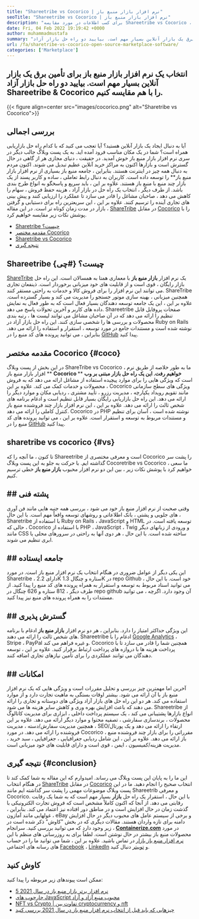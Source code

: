 ```yaml
---
title: "Shareetribe vs Cocorico | نرم افزار بازار منبع باز" 
seoTitle: "Shareetribe vs Cocorico | نرم افزار بازار منبع باز" 
description: "برای کسب اطلاعات در مورد مقایسه Shareetribe vs Cocorico ، این مقاله را طی کنید. یک راه حل بازار منبع باز برای تغذیه فروش و بازار نصب کنید." 
date: Fri, 04 Feb 2022 19:19:42 +0000
author: muhammadmustafa
summary: "انتخاب یک نرم افزار بازار منبع باز برای تأمین برق یک بازار آنلاین بسیار مهم است. بیایید دو راه حل بازار آزاد Shareetribe & amp را مقایسه کنیم. کوکوریکو" 
url: /fa/sharetribe-vs-cocorico-open-source-marketplace-software/
categories: ['Marketplace']
---
```


## انتخاب یک نرم افزار بازار منبع باز برای تأمین برق یک بازار آنلاین بسیار مهم است. بیایید دو راه حل بازار آزاد Shareetribe & Cocorico را با هم مقایسه کنیم.

{{< figure align=center src="images/cocorico.png" alt="Sharetribe vs Cocorico">}}


## بررسی اجمالی
آیا به دنبال ایجاد یک بازار آنلاین هستید؟ آیا تعجب می کنید که با کدام راه حل بازاریابی همراه است؟ شما در یک مکان مناسب فرود آمده اید. به یک پست وبلاگ جالب دیگر در سری نرم افزار بازار منبع باز خوش آمدید. در حقیقت ، دنیای مجازی هر از گاهی در حال گسترش است و بازارها اکنون به مراکز خرید آنلاین عظیم تبدیل می شوند. اکنون مردم به دنبال همه چیز در اینترنت هستند. بنابراین ، جامعه منبع باز بسیاری از نرم افزار بازار منبع باز** را توسعه داده است.
کاربران به دنبال رابط تعاملی ، ساده و کاربر پسند از یک بازار چند منبع با منبع باز هستند. علاوه بر این ، باید سریع و پاسخگو به انواع طرح بندی باشد. از طرف دیگر ، انتخاب یک راه حل در بازار آزاد ، هزینه حفظ فروش ، سهام را کاهش می دهد ، صاحبان مشاغل را قادر می سازد تا عملکرد را ارزیابی کنند و پیش بینی های تجاری آینده را ترسیم کنند. علاوه بر این ، این سریعترین راه برای دستیابی و گرفتن بازار در مدت زمان کوتاه تر است. در این مقاله ، [ShareTribe][1] در مقابل [Cocorico][2] را با پوشش نکات زیر مقایسه خواهیم کرد.
  * [Sharetribe چیست؟][3]
  * [مقدمه مختصر Cocorico][4]
  * [Sharetribe vs Cocorico][5]
  * [نتیجه گیری][6]

## Shareetribe چیست؟   {#چی}
[ShareTribe][1] یک نرم افزار  **بازار منبع باز**  با معماری همتا به همسالان است. این راه حل بازار رایگان ، قوی است و از قابلیت های خود میزبانی برخوردار است. ذینفعان تجاری می توانند این نرم افزار را برای فروش کالا و خدمات به راحتی مستقر کنند. ShareTribe همچنین میزبانی ، بهینه سازی موتور جستجو را مدیریت می کند و بسیار گسترده است. علاوه بر این ، این یک جامعه توسعه دهندگان بسیار فعال است که به طور فعال به نمایش داده های کاربر و آخرین تحولات پاسخ می دهد. Shareetribe صفحات پروفایل قابل تنظیم را ارائه می دهد که در آن صاحبان مشاغل می توانند لیست ها ، رتبه بندی محصولات و بررسی ها را شخصی سازی کنند. این راه حل بازار آزاد در Ruby on Rails نوشته شده است و مستندات جامع در مورد توسعه ، استقرار و استفاده را ارائه می دهد. بنابراین ، می توانید پرونده های کد منبع را در [GitHub][7] پیدا کنید.

## مقدمه مختصر Cocorico   {#coco}
در این بخش از پست وبلاگ ShareTribe vs Cocorico ، ما به طور خلاصه از طریق نرم افزار بازار منبع باز ** **Cocorico خواهیم رفت. این یک راه حل بازار مبتنی بر وب**  ** است که ویژگی هایی را برای موارد پیچیده استفاده از مشاغل ارائه می دهد که به فروش محصولات و خدمات کمک می کند. علاوه بر این ، Cocorico ویژگی های سطح سازمانی مانند تقویم رویداد یکپارچه ، مدیریت رزرو ، تأیید مشتری ، ردیابی مکان و موارد دیگر را ارائه می دهد. این راه حل بازاریابی رایگان بسیار قابل تنظیم است و ادغام برنامه های شخص ثالث را ارائه می دهد. علاوه بر این ، این نرم افزار بازار چند فروشنده منبع باز کنترل کاملی را ارائه می دهد. Cocorico در PHP نوشته شده است ، آسان برای تنظیم و مستندات مربوط به توسعه و استقرار است. علاوه بر این ، می توانید پرونده های کد منبع را در [GitHub][8] پیدا کنید.

## sharetribe vs cocorico   {#vs}
تا کنون ، ما آنچه را که Shareetribe است و معرفی مختصری از Cocorico را پشت سر گذاشته ایم. با حرکت به جلو به این پست وبلاگ Cocoretribe vs Cocorico ، ما سعی خواهیم کرد با پوشش نکات زیر ، بین این دو نرم افزار محبوب  **بازار منبع باز**  خطی ترسیم کنیم.

## ## پشته فنی
وقتی صحبت از نرم افزار منبع باز خود می شود ، بررسی همه جنبه هایی مانند فن آوری های جلویی و پشتی ، بانک اطلاعاتی و روشهای توسعه واقعاً مهم است. با این حال ، Sharetribe با استفاده از Ruby on Rails ، JavaScript و HTML توسعه یافته است. در حالی که ، Cocorico با استفاده از PHP ، JavaScript ، Twig و ورودی از زبانهای دیگر مانند CSS ساخته شده است. با این حال ، هر دوی آنها به راحتی در سرورهای محلی یا ابری تنظیم می شوند.

## ##  **جامعه ایستاده** 
این یکی دیگر از عوامل ضروری در هنگام انتخاب یک نرم افزار منبع باز است. در مورد Sharetribe ، دارای 2.2K ستاره و چنگال 1.3K در repo Github خود است. با این حال ، می توانید اسناد مربوط به توسعه و استقرار به همراه پرونده های کد منبع را پیدا کنید. از طرف دیگر ، 812 ستاره و 626 چنگال در repo github آن وجود دارد. اگرچه ، می توانید مستندات را به همراه پرونده های منبع نیز پیدا کنید.

## ##  **گسترش پذیری** 
این ویژگی حداکثر امتیاز را دارد. بنابراین ، هر دو نرم افزار  **بازار منبع باز**  ادغام با برنامه های شخص ثالث را ارائه می دهند. Shareetribe ادغام را با [Google Analytics][9] ، Stripe ، PayPal و غیره فراهم می کند. Cocorico همچنین شما را قادر می سازد تا با پرداخت هزینه ها با دروازه های پرداخت ارتباط برقرار کنید. علاوه بر این ، توسعه دهندگان می توانند عملکردی را برای تأمین نیازهای تجاری اضافه کنند.

## ## امکانات
آخرین اما مهمترین چیز بررسی و تحلیل مقررات است و ویژگی هایی که یک نرم افزار منبع باز با آن ارائه می شود. بیشتر اوقات بستگی به ماهیت تجارت دارد و از موارد استفاده می کند. هر دو این راه حل های بازار آزاد ویژگی های دوستانه و تجاری را ارائه می دهند که باعث افزایش بهره وری و کاهش سایر هزینه ها می شود. Shareetribe از انواع بازارها پشتیبانی می کند ، یک سیستم پرداخت داخلی ، ابزاری برای مدیریت کاتالوگ محصولات ، برندسازی سفارشی ، تصفیه محتوا و موارد دیگر ارائه می دهد. علاوه بر این ، همچنین مدیریت سفارش/دسته ، مدیریت SEO/ارتقاء را ارائه می دهد و یک پورتال فروشنده را ارائه می دهد.
در مورد Cocorico ، مقرراتی را برای بازار چند فروشنده منبع باز ارائه می دهد. علاوه بر این ، این شامل ردیابی جغرافیایی ، جغرافیایی ، سبد خرید ، مدیریت هزینه/کمیسیون ، ایمن ، قوی است و دارای قابلیت های خود میزبانی است.

## نتیجه گیری   {#conclusion}
این ما را به پایان این پست وبلاگ می رساند. امیدوارم که این مقاله به شما کمک کند تا در هنگام انتخاب [ShareTribe][1] در مقابل [Cocorico][2] انتخاب صحیح را انجام دهید. ما در این پست وبلاگ موضوعات مهمی را پشت سر گذاشته ایم مانند Shareetrib و معرفی Cocorico. با این حال ، استقرار یک راه حل  **بازار**  بسیار مهم است که به شما یک رقابت رقابتی می دهد. از آنجا که اکنون کاملاً مشخص است که فروش تجارت الکترونیکی با گذشت زمان در حال افزایش است و در مناطق دور افتاده نیز اعتماد می کند. بنابراین ، غولهایی مانند آمازون ، eBay و برخی از سیستم عامل های محبوب دیگر در حال افزایش دامنه برای تازه واردان هستند. مقالات دیگری که در بخش "کاوش" ذکر شده است در زیر وجود دارد که می توانید بررسی کنید.
سرانجام ،  **[Containerize.com][10]**  در مورد محصولات منبع باز بیشتر در حال نوشتن است. لطفاً برای به روزرسانی های منظم با این [نرم افزار منبع باز بازار][11] در تماس باشید. علاوه بر این ، شما می توانید ما را در حساب های رسانه های اجتماعی [Facebook][12] ، [LinkedIn][13] و [توییتر][14] دنبال کنید.

## کاوش کنید
ممکن است پیوندهای زیر مربوطه را پیدا کنید:
  * [5 نرم افزار برتر بازار منبع باز در سال 2021][15]
  * [چارچوب های JavaScript محبوب منبع آزاد و آزاد][16]
  * [NFT vs Crypto | تفاوت بین cryptocurrency و nft][17]
  * [چیزهایی که باید قبل از انتخاب نرم افزار منبع باز در سال 2021 بررسی کنید][18]

  
[1]: https://products.containerize.com/marketplace/sharetribe/
[2]: https://products.containerize.com/marketplace/cocorico/
[3]: #what
[4]: #coco
[5]: #vs
[6]: #Conclusion
[7]: https://github.com/sharetribe/sharetribe
[8]: https://github.com/Cocolabs-SAS/cocorico
[9]: https://analytics.google.com
[10]: https://www.containerize.com/
[11]: https://products.containerize.com/marketplace/
[12]: https://web.facebook.com/containerize
[13]: https://www.linkedin.com/company/containerize/
[14]: https://twitter.com/containerize_co
[15]: https://blog.containerize.com/marketplace/top-5-open-source-marketplace-software-in-2021/
[16]: https://blog.containerize.com/software-development/free-open-source-popular-javascript-frameworks/
[17]: https://blog.containerize.com/blockchain-platforms/nft-vs-crypto-difference-between-cryptocurrency-nft/
[18]: https://blog.containerize.com/cmdb-software/things-to-review-before-opting-open-source-software-in-2021/
